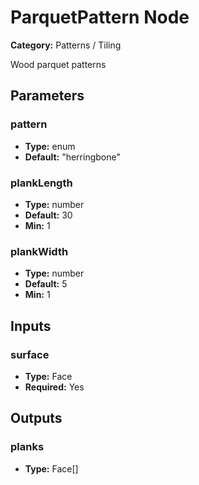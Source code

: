 
# ParquetPattern Node

**Category:** Patterns / Tiling

Wood parquet patterns

## Parameters


### pattern
- **Type:** enum
- **Default:** "herringbone"





### plankLength
- **Type:** number
- **Default:** 30
- **Min:** 1




### plankWidth
- **Type:** number
- **Default:** 5
- **Min:** 1




## Inputs


### surface
- **Type:** Face
- **Required:** Yes



## Outputs


### planks
- **Type:** Face[]




